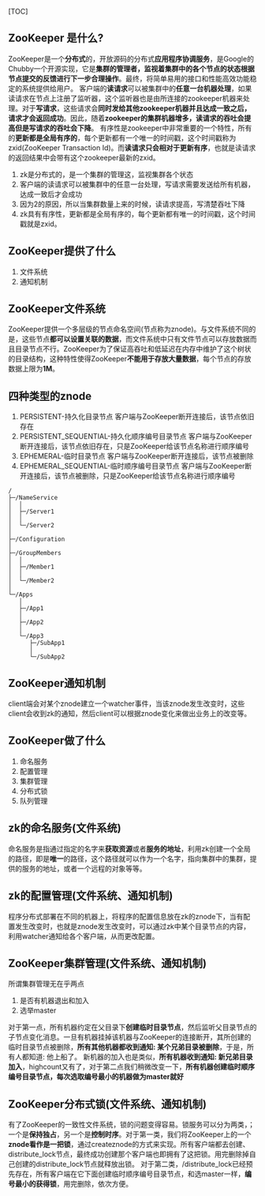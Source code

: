 [TOC]

## ZooKeeper 是什么?
ZooKeeper是一个**分布式**的，开放源码的分布式**应用程序协调服务**，是Google的Chubby一个开源实现，它是**集群的管理者，监视着集群中的各个节点的状态根据节点提交的反馈进行下一步合理操作**。最终，将简单易用的接口和性能高效功能稳定的系统提供给用户。
客户端的**读请求**可以被集群中的**任意一台机器处理**，如果读请求在节点上注册了监听器，这个监听器也是由所连接的zookeeper机器来处理。对于**写请求**，这些请求会**同时发给其他zookeeper机器并且达成一致之后，请求才会返回成功**。因此，随着**zookeeper的集群机器增多，读请求的吞吐会提高但是写请求的吞吐会下降**。
有序性是zookeeper中非常重要的一个特性，所有的**更新都是全局有序的**，每个更新都有一个唯一的时间戳，这个时间戳称为zxid(ZooKeeper Transaction Id)。而**读请求只会相对于更新有序**，也就是读请求的返回结果中会带有这个zookeeper最新的zxid。

1. zk是分布式的，是一个集群的管理这，监视集群各个状态
2. 客户端的读请求可以被集群中的任意一台处理，写请求需要发送给所有机器，达成一致后才会成功
3. 因为2的原因，所以当集群数量上来的时候，读请求提高，写清楚吞吐下降
4. zk具有有序性，更新都是全局有序的，每个更新都有唯一的时间戳，这个时间戳就是zxid。

## ZooKeeper提供了什么
1. 文件系统
2. 通知机制

## ZooKeeper文件系统
ZooKeeper提供一个多层级的节点命名空间(节点称为znode)。与文件系统不同的是，这些节点**都可以设置关联的数据**，而文件系统中只有文件节点可以存放数据而且目录节点不行。ZooKeeper为了保证高吞吐和低延迟在内存中维护了这个树状的目录结构，这种特性使得ZooKeeper**不能用于存放大量数据**，每个节点的存放数据上限为**1M**。

## 四种类型的znode
1. PERSISTENT-持久化目录节点
    客户端与ZooKeeper断开连接后，该节点依旧存在
2. PERSISTENT_SEQUENTIAL-持久化顺序编号目录节点
    客户端与ZooKeeper断开连接后，该节点依旧存在，只是ZooKeeper给该节点名称进行顺序编号
3. EPHEMERAL-临时目录节点
    客户端与ZooKeeper断开连接后，该节点被删除
4. EPHEMERAL_SEQUENTIAL-临时顺序编号目录节点
    客户端与ZooKeeper断开连接后，该节点被删除，只是ZooKeeper给该节点名称进行顺序编号
```
/
├─/NameService
│  │
│  ├─/Server1
│  │
│  └─/Server2
│
├─/Configuration
│
├─/GroupMembers
│  │
│  ├─/Member1
│  │
│  └─/Member2
│
└─/Apps
   │
   ├─/App1
   │
   ├─/App2
   │
   └─/App3
      ├─/SubApp1
      │
      └─/SubApp2
```

## ZooKeeper通知机制
client端会对某个znode建立一个watcher事件，当该znode发生改变时，这些client会收到zk的通知，然后client可以根据znode变化来做出业务上的改变等。

## ZooKeeper做了什么
1. 命名服务
2. 配置管理
3. 集群管理
4. 分布式锁
5. 队列管理
   
## zk的命名服务(文件系统)
命名服务是指通过指定的名字来**获取资源**或者**服务的地址**，利用zk创建一个全局的路径，即是**唯一**的路径，这个路径就可以作为一个名字，指向集群中的集群，提供的服务的地址，或者一个远程的对象等等。

## zk的配置管理(文件系统、通知机制)
程序分布式部署在不同的机器上，将程序的配置信息放在zk的znode下，当有配置发生改变时，也就是znode发生改变时，可以通过zk中某个目录节点的内容，利用watcher通知给各个客户端，从而更改配置。

## ZooKeeper集群管理(文件系统、通知机制)
所谓集群管理无在乎两点
1. 是否有机器退出和加入
2. 选举master

对于第一点，所有机器约定在父目录下**创建临时目录节点**，然后监听父目录节点的子节点变化消息。一旦有机器挂掉该机器与ZooKeeper的连接断开，其所创建的临时目录节点被删除，**所有其他机器都收到通知: 某个兄弟目录被删除**，于是，所有人都知道: 他上船了。
新机器的加入也是类似，**所有机器收到通知: 新兄弟目录加入**，highcount又有了，对于第二点我们稍微改变一下，**所有机器创建临时顺序编号目录节点，每次选取编号最小的机器做为master就好**

## ZooKeeper分布式锁(文件系统、通知机制)
有了ZooKeeper的一致性文件系统，锁的问题变得容易。锁服务可以分为两类，；一个是**保持独占**，另一个是**控制时序**。对于第一类，我们将ZooKeeper上的一个**znode看作是一把锁**，通过createznode的方式来实现。所有客户端都去创建、distribute_lock节点，最终成功创建那个客户端也即拥有了这把锁。用完删除掉自己创建的distribute_lock节点就释放出锁。
对于第二类，/distribute_lock已经预先存在，所有客户端在它下面创建临时顺序编号目录节点，和选master一样，**编号最小的获得锁**，用完删除，依次方便。